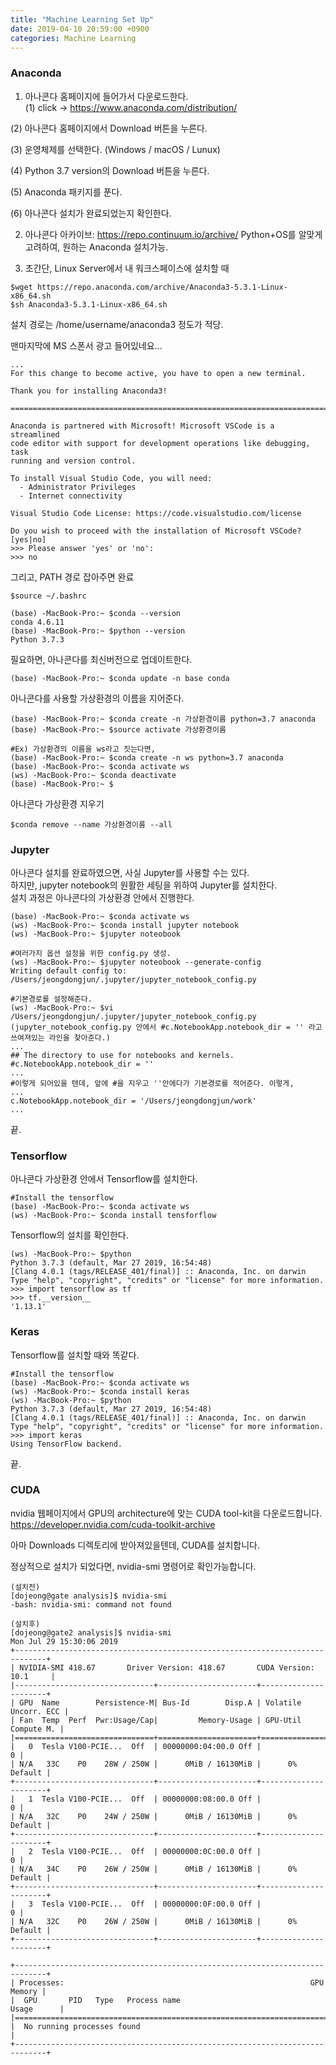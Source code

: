 ```yaml
---
title: "Machine Learning Set Up"
date: 2019-04-10 20:59:00 +0900
categories: Machine Learning
---
```


### Anaconda
1. 아나콘다 홈페이지에 들어가서 다운로드한다.   
(1) click -> <https://www.anaconda.com/distribution/>

(2) 아나콘다 홈페이지에서 Download 버튼을 누른다.

(3) 운영체제를 선택한다. (Windows / macOS / Lunux)

(4) Python 3.7 version의 Download 버튼을 누른다.

(5) Anaconda 패키지를 푼다.

(6) 아나콘다 설치가 완료되었는지 확인한다.


2. 아나콘다 아카이브: <https://repo.continuum.io/archive/> 
Python+OS를 알맞게 고려하여, 원하는 Anaconda 설치가능.


3. 초간단, Linux Server에서 내 워크스페이스에 설치할 때
```
$wget https://repo.anaconda.com/archive/Anaconda3-5.3.1-Linux-x86_64.sh
$sh Anaconda3-5.3.1-Linux-x86_64.sh
```

설치 경로는 /home/username/anaconda3 정도가 적당.



맨마지막에 MS 스폰서 광고 들어있네요...
```
...
For this change to become active, you have to open a new terminal.

Thank you for installing Anaconda3!

===========================================================================

Anaconda is partnered with Microsoft! Microsoft VSCode is a streamlined
code editor with support for development operations like debugging, task
running and version control.

To install Visual Studio Code, you will need:
  - Administrator Privileges
  - Internet connectivity

Visual Studio Code License: https://code.visualstudio.com/license

Do you wish to proceed with the installation of Microsoft VSCode? [yes|no]
>>> Please answer 'yes' or 'no':
>>> no
```

그리고, PATH 경로 잡아주면 완료
```
$source ~/.bashrc
```

```
(base) -MacBook-Pro:~ $conda --version
conda 4.6.11
(base) -MacBook-Pro:~ $python --version
Python 3.7.3
```

필요하면, 아나콘다를 최신버전으로 업데이트한다.
```
(base) -MacBook-Pro:~ $conda update -n base conda
```

아나콘다를 사용할 가상환경의 이름을 지어준다.
```
(base) -MacBook-Pro:~ $conda create -n 가상환경이름 python=3.7 anaconda
(base) -MacBook-Pro:~ $source activate 가상환경이름

#Ex) 가상환경의 이름을 ws라고 짓는다면,
(base) -MacBook-Pro:~ $conda create -n ws python=3.7 anaconda
(base) -MacBook-Pro:~ $conda activate ws
(ws) -MacBook-Pro:~ $conda deactivate
(base) -MacBook-Pro:~ $ 
```

아나콘다 가상환경 지우기
```
$conda remove --name 가상환경이름 --all
```




### Jupyter
아나콘다 설치를 완료하였으면, 사실 Jupyter를 사용할 수는 있다.   
하지만, jupyter notebook의 원활한 세팅을 위하여 Jupyter를 설치한다.   
설치 과정은 아나콘다의 가상환경 안에서 진행한다.
```
(base) -MacBook-Pro:~ $conda activate ws
(ws) -MacBook-Pro:~ $conda install jupyter notebook
(ws) -MacBook-Pro:~ $jupyter noteobook

#여러가지 옵션 설정을 위한 config.py 생성.
(ws) -MacBook-Pro:~ $jupyter noteobook --generate-config
Writing default config to: /Users/jeongdongjun/.jupyter/jupyter_notebook_config.py

#기본경로를 설정해준다.
(ws) -MacBook-Pro:~ $vi /Users/jeongdongjun/.jupyter/jupyter_notebook_config.py
(jupyter_notebook_config.py 안에서 #c.NotebookApp.notebook_dir = '' 라고 쓰여져있는 라인을 찾아준다.)
...
## The directory to use for notebooks and kernels.
#c.NotebookApp.notebook_dir = ''
...
#이렇게 되어있을 텐데, 앞에 #을 지우고 ''안에다가 기본경로를 적어준다. 이렇게,
...
c.NotebookApp.notebook_dir = '/Users/jeongdongjun/work'
...
```
끝.


### Tensorflow
아나콘다 가상환경 안에서 Tensorflow를 설치한다.
```
#Install the tensorflow
(base) -MacBook-Pro:~ $conda activate ws
(ws) -MacBook-Pro:~ $conda install tensforflow
```

Tensorflow의 설치를 확인한다.
```
(ws) -MacBook-Pro:~ $python
Python 3.7.3 (default, Mar 27 2019, 16:54:48) 
[Clang 4.0.1 (tags/RELEASE_401/final)] :: Anaconda, Inc. on darwin
Type "help", "copyright", "credits" or "license" for more information.
>>> import tensorflow as tf
>>> tf.__version__
'1.13.1'
```

### Keras
Tensorflow를 설치할 때와 똑같다.
```
#Install the tensorflow
(base) -MacBook-Pro:~ $conda activate ws
(ws) -MacBook-Pro:~ $conda install keras
(ws) -MacBook-Pro:~ $python
Python 3.7.3 (default, Mar 27 2019, 16:54:48) 
[Clang 4.0.1 (tags/RELEASE_401/final)] :: Anaconda, Inc. on darwin
Type "help", "copyright", "credits" or "license" for more information.
>>> import keras
Using TensorFlow backend.
```
끝.


### CUDA
nvidia 웹페이지에서 GPU의 architecture에 맞는 CUDA tool-kit을 다운로드합니다.     
<https://developer.nvidia.com/cuda-toolkit-archive>

아마 Downloads 디렉토리에 받아져있을텐데, CUDA를 설치합니다.

정상적으로 설치가 되었다면, nvidia-smi 명령어로 확인가능합니다.
```
(설치전)
[dojeong@gate analysis]$ nvidia-smi
-bash: nvidia-smi: command not found
```

```
(설치후)
[dojeong@gate2 analysis]$ nvidia-smi
Mon Jul 29 15:30:06 2019       
+-----------------------------------------------------------------------------+
| NVIDIA-SMI 418.67       Driver Version: 418.67       CUDA Version: 10.1     |
|-------------------------------+----------------------+----------------------+
| GPU  Name        Persistence-M| Bus-Id        Disp.A | Volatile Uncorr. ECC |
| Fan  Temp  Perf  Pwr:Usage/Cap|         Memory-Usage | GPU-Util  Compute M. |
|===============================+======================+======================|
|   0  Tesla V100-PCIE...  Off  | 00000000:04:00.0 Off |                    0 |
| N/A   33C    P0    28W / 250W |      0MiB / 16130MiB |      0%      Default |
+-------------------------------+----------------------+----------------------+
|   1  Tesla V100-PCIE...  Off  | 00000000:08:00.0 Off |                    0 |
| N/A   32C    P0    24W / 250W |      0MiB / 16130MiB |      0%      Default |
+-------------------------------+----------------------+----------------------+
|   2  Tesla V100-PCIE...  Off  | 00000000:0C:00.0 Off |                    0 |
| N/A   34C    P0    26W / 250W |      0MiB / 16130MiB |      0%      Default |
+-------------------------------+----------------------+----------------------+
|   3  Tesla V100-PCIE...  Off  | 00000000:0F:00.0 Off |                    0 |
| N/A   32C    P0    26W / 250W |      0MiB / 16130MiB |      0%      Default |
+-------------------------------+----------------------+----------------------+
                                                                               
+-----------------------------------------------------------------------------+
| Processes:                                                       GPU Memory |
|  GPU       PID   Type   Process name                             Usage      |
|=============================================================================|
|  No running processes found                                                 |
+-----------------------------------------------------------------------------+
```

